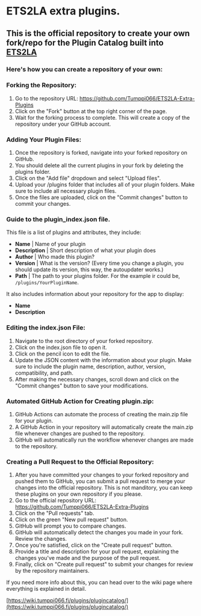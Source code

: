 # ETS2LA extra plugins.

## This is the official repository to create your own fork/repo for the Plugin Catalog built into [ETS2LA](https://github.com/Tumppi066/Euro-Truck-Simulator-2-Lane-Assist)

### Here's how you can create a repository of your own:

### Forking the Repository:
1. Go to the repository URL: https://github.com/Tumppi066/ETS2LA-Extra-Plugins
2. Click on the "Fork" button at the top right corner of the page.
3. Wait for the forking process to complete. This will create a copy of the repository under your GitHub account.

### Adding Your Plugin Files:
1. Once the repository is forked, navigate into your forked repository on GitHub.
2. You should delete all the current plugins in your fork by deleting the plugins folder.
3. Click on the "Add file" dropdown and select "Upload files".
4. Upload your /plugins folder that includes all of your plugin folders. Make sure to include all necessary plugin files.
5. Once the files are uploaded, click on the "Commit changes" button to commit your changes.

### Guide to the plugin_index.json file.

This file is a list of plugins and attributes, they include:
- **Name** | Name of your plugin
- **Description** | Short description of what your plugin does
- **Author** | Who made this plugin?
- **Version** | What is the version? (Every time you change a plugin, you should update its version, this way, the autoupdater works.)
- **Path** | The path to your plugins folder. For the example ir could be, ```/plugins/YourPluginName```.

It also includes information about your repository for the app to display:
- **Name** 
- **Description**

### Editing the index.json File:
1. Navigate to the root directory of your forked repository.
2. Click on the index.json file to open it.
3. Click on the pencil icon to edit the file.
4. Update the JSON content with the information about your plugin. Make sure to include the plugin name, description, author, version, compatibility, and path.
5. After making the necessary changes, scroll down and click on the "Commit changes" button to save your modifications.

### Automated GitHub Action for Creating plugin.zip:
1. GitHub Actions can automate the process of creating the main.zip file for your plugin.
2. A GitHub Action in your repository will automatically create the main.zip file whenever changes are pushed to the repository.
3. GitHub will automatically run the workflow whenever changes are made to the repository.

### Creating a Pull Request to the Official Repository:
1. After you have committed your changes to your forked repository and pushed them to GitHub, you can submit a pull request to merge your changes into the official repository. This is not manditory, you can keep these plugins on your own repository if you please.
2. Go to the official repository URL: https://github.com/Tumppi066/ETS2LA-Extra-Plugins
3. Click on the "Pull requests" tab.
4. Click on the green "New pull request" button.
5. GitHub will prompt you to compare changes.
6. GitHub will automatically detect the changes you made in your fork. Review the changes.
7. Once you're satisfied, click on the "Create pull request" button.
8. Provide a title and description for your pull request, explaining the changes you've made and the purpose of the pull request.
9. Finally, click on "Create pull request" to submit your changes for review by the repository maintainers.

If you need more info about this, you can head over to the wiki page where everything is explained in detail.

[https://wiki.tumppi066.fi/plugins/plugincatalog/](https://wiki.tumppi066.fi/plugins/plugincatalog/)
